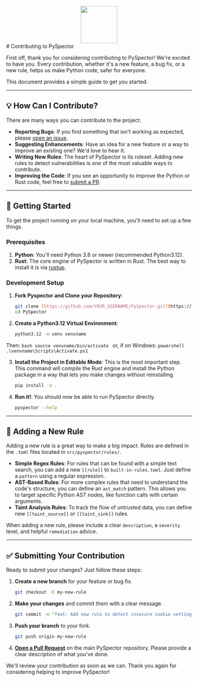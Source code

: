 <div id="header" align="center">
  <img src="https://media.giphy.com/media/YRMb6dd7zprS00JdGZ/giphy.gif" width="100"/>
</div>
# Contributing to PySpector

First off, thank you for considering contributing to PySpector! We're excited to have you. Every contribution, whether it's a new feature, a bug fix, or a new rule, helps us make Python code, safer for everyone.

This document provides a simple guide to get you started.

---

## 💡 How Can I Contribute?

There are many ways you can contribute to the project:

* **Reporting Bugs**: If you find something that isn't working as expected, please [open an issue](https://github.com/ParzivalHack/PySpector/issues).
* **Suggesting Enhancements**: Have an idea for a new feature or a way to improve an existing one? We'd love to hear it.
* **Writing New Rules**: The heart of PySpector is its ruleset. Adding new rules to detect vulnerabilities is one of the most valuable ways to contribute.
* **Improving the Code**: If you see an opportunity to improve the Python or Rust code, feel free to [submit a PR](https://github.com/ParzivalHack/PySpector/pulls).

---

## 🚀 Getting Started

To get the project running on your local machine, you'll need to set up a few things.

### Prerequisites

1.  **Python**: You'll need Python 3.8 or newer (recommended Python3.12).
2.  **Rust**: The core engine of PySpector is written in Rust. The best way to install it is via [rustup](https://rustup.rs/).

### Development Setup

1.  **Fork Pyspector and Clone your Repository**:
    ```bash
    git clone [https://github.com/YOUR_USERNAME/PySpector.git](https://github.com/YOUR_USERNAME/PySpector.git)
    cd PySpector
    ```

2.  **Create a Python3.12 Virtual Environment**:
    ```bash
    python3.12 -m venv venvname
    ```
Then:
    ```bash
    source venvname/bin/activate
    ```
or, if on Windows:
    ```powershell
    .\venvname\Scripts\Activate.ps1
    ```

3.  **Install the Project in Editable Mode**: This is the most important step. This command will compile the Rust engine and install the Python package in a way that lets you make changes without reinstalling.
    ```bash
    pip install -e .
    ```

4.  **Run it!**: You should now be able to run PySpector directly.
    ```bash
    pyspector --help
    ```

---

## 📝 Adding a New Rule

Adding a new rule is a great way to make a big impact. Rules are defined in the `.toml` files located in `src/pyspector/rules/`.

* **Simple Regex Rules**: For rules that can be found with a simple text search, you can add a new `[[rule]]` to `built-in-rules.toml`. Just define a `pattern` using a regular expression.
* **AST-Based Rules**: For more complex rules that need to understand the code's structure, you can define an `ast_match` pattern. This allows you to target specific Python AST nodes, like function calls with certain arguments.
* **Taint Analysis Rules**: To track the flow of untrusted data, you can define new `[[taint_source]]` or `[[taint_sink]]` rules.

When adding a new rule, please include a clear `description`, a `severity` level, and helpful `remediation` advice.

---

## ✅ Submitting Your Contribution

Ready to submit your changes? Just follow these steps:

1.  **Create a new branch** for your feature or bug fix.
    ```bash
    git checkout -b my-new-rule
    ```
2.  **Make your changes** and commit them with a clear message.
    ```bash
    git commit -m "feat: Add new rule to detect insecure cookie settings"
    ```
3.  **Push your branch** to your fork.
    ```bash
    git push origin my-new-rule
    ```
4.  [**Open a Pull Request**](https://github.com/ParzivalHack/PySpector/pulls) on the main PySpector repository. Please provide a clear description of what you've done.

We'll review your contribution as soon as we can. Thank you again for considering helping to improve PySpector!
